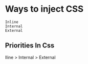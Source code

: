 # Ways to inject CSS

    Inline
    Internal
    External


## Priorities In Css

Iline > Internal > External